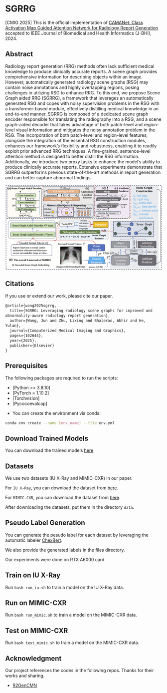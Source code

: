 # SGRRG

[CMIG 2025] This is the official implementation of [CAMANet: Class Activation Map Guided Attention Network for Radiology Report Generation](https://www.sciencedirect.com/science/article/pii/S0895611125001533) accepted to  IEEE Journal of Biomedical and Health Informatics (J-BHI), 2024.

## Abstract

Radiology report generation (RRG) methods often lack sufficient medical knowledge to produce clinically accurate reports. A scene graph provides comprehensive information for describing objects within an image. However, automatically generated radiology scene graphs (RSG) may contain noise annotations and highly overlapping regions, posing challenges in utilizing RSG to enhance RRG. To this end, we propose Scene Graph aided RRG (SGRRG), a framework that leverages an automatically generated RSG and copes with noisy supervision problems in the RSG with a transformer-based module, effectively distilling medical knowledge in an end-to-end manner. SGRRG is composed of a dedicated scene graph encoder responsible for translating the radiography into a RSG, and a scene graph-aided decoder that takes advantage of both patch-level and region-level visual information and mitigates the noisy annotation problem in the RSG. The incorporation of both patch-level and region-level features, alongside the integration of the essential RSG construction modules, enhances our framework’s flexibility and robustness, enabling it to readily exploit prior advanced RRG techniques. A fine-grained, sentence-level attention method is designed to better distill the RSG information. Additionally, we introduce two proxy tasks to enhance the model’s ability to produce clinically accurate reports. Extensive experiments demonstrate that SGRRG outperforms previous state-of-the-art methods in report generation and can better capture abnormal findings.

<img src='architecture.png'>

## Citations

If you use or extend our work, please cite our paper.
```
@article{wang2025sgrrg,
  title={SGRRG: Leveraging radiology scene graphs for improved and abnormality-aware radiology report generation},
  author={Wang, Jun and Zhu, Lixing and Bhalerao, Abhir and He, Yulan},
  journal={Computerized Medical Imaging and Graphics},
  pages={102644},
  year={2025},
  publisher={Elsevier}
}
```

## Prerequisites

The following packages are required to run the scripts:
- [Python >= 3.8.10]
- [PyTorch = 1.10.2]
- [Torchvision]
- [Pycocoevalcap]

* You can create the environment via conda:
```bash
conda env create --name [env_name] --file env.yml
```


## Download Trained Models
You can download the trained models [here](https://drive.google.com/drive/folders/1iv_SNS6GGHKImLrFITdScMor4hvwin77?usp=sharing).

## Datasets
We use two datasets (IU X-Ray and MIMIC-CXR) in our paper.

For `IU X-Ray`, you can download the dataset from [here](https://openi.nlm.nih.gov/faq).

For `MIMIC-CXR`, you can download the dataset from [here](https://physionet.org/content/mimic-cxr/2.0.0/).

After downloading the datasets, put them in the directory `data`.

## Pseudo Label Generation
You can generate the pesudo label for each dataset by leveraging the automatic labeler  [ChexBert](https://github.com/stanfordmlgroup/CheXbert).

We also provide the generated labels in the files directory.

Our experiments were done on RTX A6000 card.

## Train on IU X-Ray

Run `bash run_iu.sh` to train a model on the IU X-Ray data.

## Run on MIMIC-CXR

Run `bash run_mimic.sh` to train a model on the MIMIC-CXR data.

## Test on MIMIC-CXR

Run `bash test_mimic.sh` to train a model on the MIMIC-CXR data.

## Acknowledgment
Our project references the codes in the following repos. Thanks for their works and sharing.
- [R2GenCMN](https://github.com/cuhksz-nlp/R2GenCMN)
